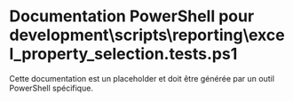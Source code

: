 # Documentation PowerShell pour development\scripts\reporting\excel_property_selection.tests.ps1

Cette documentation est un placeholder et doit être générée par un outil PowerShell spécifique.
